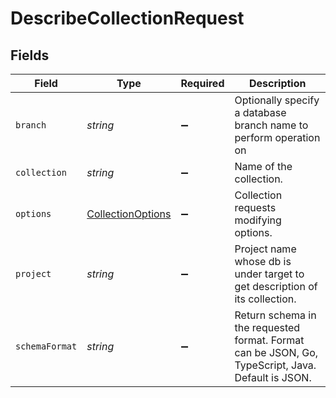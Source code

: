 # DescribeCollectionRequest


## Fields

| Field                                                                                             | Type                                                                                              | Required                                                                                          | Description                                                                                       |
| ------------------------------------------------------------------------------------------------- | ------------------------------------------------------------------------------------------------- | ------------------------------------------------------------------------------------------------- | ------------------------------------------------------------------------------------------------- |
| `branch`                                                                                          | *string*                                                                                          | :heavy_minus_sign:                                                                                | Optionally specify a database branch name to perform operation on                                 |
| `collection`                                                                                      | *string*                                                                                          | :heavy_minus_sign:                                                                                | Name of the collection.                                                                           |
| `options`                                                                                         | [CollectionOptions](../../models/shared/collectionoptions.md)                                     | :heavy_minus_sign:                                                                                | Collection requests modifying options.                                                            |
| `project`                                                                                         | *string*                                                                                          | :heavy_minus_sign:                                                                                | Project name whose db is under target to get description of its collection.                       |
| `schemaFormat`                                                                                    | *string*                                                                                          | :heavy_minus_sign:                                                                                | Return schema in the requested format. Format can be JSON, Go, TypeScript, Java. Default is JSON. |
